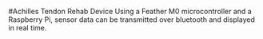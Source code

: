 #Achilles Tendon Rehab Device
Using a Feather M0 microcontroller and a Raspberry Pi, sensor data can be transmitted over bluetooth and displayed in real time.

